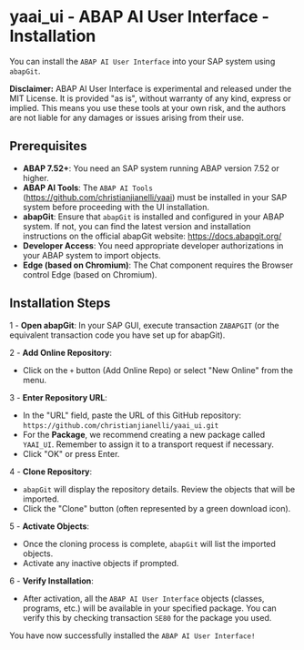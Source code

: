# yaai_ui - ABAP AI User Interface - Installation

You can install the `ABAP AI User Interface` into your SAP system using `abapGit`.

**Disclaimer:** ABAP AI User Interface is experimental and released under the MIT License. It is provided "as is", without warranty of any kind, express or implied. This means you use these tools at your own risk, and the authors are not liable for any damages or issues arising from their use.

## Prerequisites
 - **ABAP 7.52+**: You need an SAP system running ABAP version 7.52 or higher.
 - **ABAP AI Tools**: The `ABAP AI Tools` (https://github.com/christianjianelli/yaai) must be installed in your SAP system before proceeding with the UI installation.
 - **abapGit**: Ensure that `abapGit` is installed and configured in your ABAP system. If not, you can find the latest version and installation instructions on the official abapGit website: https://docs.abapgit.org/
 - **Developer Access**: You need appropriate developer authorizations in your ABAP system to import objects.
 - **Edge (based on Chromium)**: The Chat component requires the Browser control Edge (based on Chromium).

## Installation Steps

 1 - **Open abapGit**: In your SAP GUI, execute transaction `ZABAPGIT` (or the equivalent transaction code you have set up for abapGit).

 2 - **Add Online Repository**:
   - Click on the `+` button (Add Online Repo) or select "New Online" from the menu.

 3 - **Enter Repository URL**:
   - In the "URL" field, paste the URL of this GitHub repository: `https://github.com/christianjianelli/yaai_ui.git`
   - For the **Package**, we recommend creating a new package called `YAAI_UI`. Remember to assign it to a transport request if necessary.
   - Click "OK" or press Enter.

 4 - **Clone Repository**:
   - `abapGit` will display the repository details. Review the objects that will be imported.
   - Click the "Clone" button (often represented by a green download icon).

 5 - **Activate Objects**:
   - Once the cloning process is complete, `abapGit` will list the imported objects.
   - Activate any inactive objects if prompted.

 6 - **Verify Installation**:
   - After activation, all the `ABAP AI User Interface` objects (classes, programs, etc.) will be available in your specified package. You can verify this by checking transaction `SE80` for the package you used.

You have now successfully installed the `ABAP AI User Interface!`